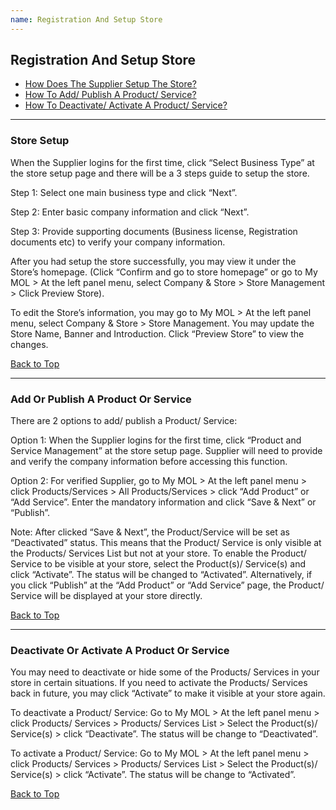 ```yaml
---
name: Registration And Setup Store
---
```


## Registration And Setup Store

  * [How Does The Supplier Setup The Store?](#store-setup)
  * [How To Add/ Publish A Product/ Service?](#add-or-publish-a-product-or-service)
  * [How To Deactivate/ Activate A Product/ Service?](#deactivate-or-activate-a-product-or-service)

---

###  Store Setup

When the Supplier logins for the first time, click “Select Business Type” at the store setup page and there will be a 3 steps guide to setup the store. 

Step 1: Select one main business type and click “Next”.

Step 2: Enter basic company information and click “Next”.

Step 3: Provide supporting documents (Business license, Registration documents etc) to verify your company information. 

After you had setup the store successfully, you may view it under the Store’s homepage. (Click “Confirm and go to store homepage” or go to My MOL > At the left panel menu, select Company & Store > Store Management > Click Preview Store).

To edit the Store’s information, you may go to My MOL > At the left panel menu, select Company & Store > Store Management. You may update the Store Name, Banner and Introduction. Click “Preview Store” to view the changes.

  [Back to Top](register_setup_store#)
  
---

###  Add Or Publish A Product Or Service

There are 2 options to add/ publish a Product/ Service:

Option 1: When the Supplier logins for the first time, click “Product and Service Management” at the store setup page. Supplier will need to provide and verify the company information before accessing this function.

Option 2: For verified Supplier, go to My MOL > At the left panel menu > click Products/Services > All Products/Services > click “Add Product” or “Add Service”. Enter the mandatory information and click “Save & Next” or “Publish”.

Note: After clicked “Save & Next”, the Product/Service will be set as “Deactivated” status. This means that the Product/ Service is only visible at the Products/ Services List but not at your store. To enable the Product/ Service to be visible at your store, select the Product(s)/ Service(s) and click “Activate”. The status will be changed to “Activated”. Alternatively, if you click “Publish” at the “Add Product” or “Add Service” page, the Product/ Service will be displayed at your store directly.

  [Back to Top](register_setup_store#)
  
---

###  Deactivate Or Activate A Product Or Service

You may need to deactivate or hide some of the Products/ Services in your store in certain situations. If you need to activate the Products/ Services back in future, you may click “Activate” to make it visible at your store again. 

To deactivate a Product/ Service: Go to My MOL > At the left panel menu > click Products/ Services > Products/ Services List > Select the Product(s)/ Service(s) > click “Deactivate”. The status will be change to “Deactivated”.

To activate a Product/ Service: Go to My MOL > At the left panel menu > click Products/ Services > Products/ Services List > Select the Product(s)/ Service(s) > click “Activate”. The status will be change to “Activated”.

  [Back to Top](register_setup_store#)
